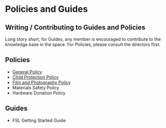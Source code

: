 Policies and Guides
===================

Writing / Contributing to Guides and Policies
---------------------------------------------

Long story short, for Guides, any member is encouraged to contribute to the
knowledge base in the space. For Policies, please consult the directors first.

Policies
--------

 - [General Policy](Rules.md)
 - [Child Protection Policy](Child_Protection_Policy.md)
 - [Film and Photography Policy](Film_and_Photography_Policy.md)
 - Materials Safety Policy
 - Hardware Donation Policy

Guides
------

 - FSL Getting Started Guide
